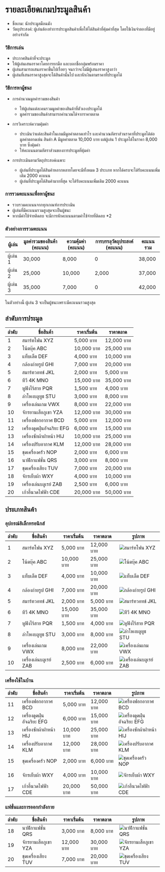 # รายละเอียดเกมประมูลสินค้า
- ชื่อเกม: นักประมูลมือฉมัง
- วัตถุประสงค์: ผู้เล่นต้องทำการประมูลสินค้าเพื่อให้ได้สินค้าที่คุ้มค่าที่สุด โดยใช้เงินจำลองที่มีอยู่อย่างจำกัด

### วิธีการเล่น
- ประกาศสินค้าที่จะประมูล
- ให้ผู้เล่นเสนอราคาโดยการยกมือ และบอกชื่อกลุ่มพร้อมราคา
- ผู้เล่นสามารถเสนอราคาขึ้นไปเรื่อยๆ จนกว่าจะไม่มีผู้เสนอราคาสูงกว่า
- ผู้เล่นที่เสนอราคาสูงสุดจะได้สินค้านั้นไป และหักเงินตามราคาที่ประมูลได้
### วิธีการหาผู้ชนะ
- การคำนวณมูลค่ารวมของสินค้า
  - ให้ผู้เล่นแต่ละคนรวมมูลค่าของสินค้าที่ตัวเองประมูลได้
  - มูลค่ารวมของสินค้าสามารถคำนวณได้จากราคาตลาด

- การวิเคราะห์ความคุ้มค่า
  - ประเมินว่าแต่ละสินค้าในเกมมีมูลค่าตลาดเท่าไร และคำนวณอัตราส่วนราคาที่ประมูลได้ต่อมูลค่าตลาดเช่น สินค้า A มีมูลค่าตลาด 10,000 บาท แต่ผู้เล่น 1 ประมูลได้ในราคา 8,000 บาท ซึ่งคุ้มค่า
  - ให้คะแนนตามอัตราส่วนของการประมูลที่คุ้มค่า

- การประเมินตามวัตถุประสงค์เฉพาะ
  - ผู้เล่นที่ประมูลได้สินค้าหลากหลายโดยจะมีทั้งหมด 3 ประเภท หากได้ครบจะได้รับคะแนนเพิ่มเติม 2000 คะแนน
  - ผู้เล่นที่ประมูลได้สินค้ามากที่สุด จะได้รับคะแนนเพิ่มเติม 2000 คะแนน
  
### การรวมคะแนนเพื่อหาผู้ชนะ

- รวบรวมคะแนนจากทุกเกณฑ์การประเมิน
- ผู้เล่นที่มีคะแนนรวมสูงสุดจะเป็นผู้ชนะ
- หากมีค่าใช้จ่ายติดลบ จะมีการหักคะแนนตามค่าใช้จ่ายที่ติดลบ *2

### ตัวอย่างการรวมคะแนน

| ผู้เล่น | มูลค่ารวมของสินค้า (คะแนน) | ความคุ้มค่า (คะแนน) | การบรรลุวัตถุประสงค์ (คะแนน) | คะแนนรวม |
|---------|-----------------------------|-----------------------|-------------------------------|------------|
| ผู้เล่น 1 | 30,000                     | 8,000                 | 0                         | 38,000     |
| ผู้เล่น 2 | 25,000                     | 10,000                | 2,000                         | 37,000     |
| ผู้เล่น 3 | 35,000                     | 7,000                 | 0                         | 42,000     |

ในตัวอย่างนี้ ผู้เล่น 3 จะเป็นผู้ชนะเพราะมีคะแนนรวมสูงสุด



## ลำดับการประมูล
| ลำดับ | ชื่อสินค้า         | ราคาเริ่มต้น | ราคาตลาด |
|--------|------------------|-------------|---------|
| 1      | สมาร์ทโฟน XYZ    | 5,000 บาท   | 12,000 บาท  |
| 2      | โน้ตบุ๊ค ABC       | 10,000 บาท | 25,000 บาท  |
| 3      | แท็บเล็ต DEF       | 4,000 บาท   | 10,000 บาท  |
| 4      | กล้องถ่ายรูป GHI | 7,000 บาท   | 20,000 บาท  |
| 5      | สมาร์ทวอทช์ JKL   | 2,000 บาท   | 5,000 บาท   | 
| 6      | ทีวี 4K MNO         | 15,000 บาท | 35,000 บาท  | 
| 7      | หูฟังไร้สาย PQR   | 1,500 บาท   | 4,000 บาท   |
| 8      | ลำโพงบลูทูธ STU  | 3,000 บาท   | 8,000 บาท   |
| 9      | เครื่องเล่นเกม VWX | 8,000 บาท   | 22,000 บาท  | 
| 10     | จักรยานเสือภูเขา YZA | 12,000 บาท | 30,000 บาท  | 
| 11     | เครื่องฟอกอากาศ BCD | 5,000 บาท   | 12,000 บาท  | 
| 12     | เครื่องดูดฝุ่นอัจฉริยะ EFG | 6,000 บาท | 15,000 บาท  |
| 13     | เครื่องซักผ้าฝาหน้า HIJ | 10,000 บาท | 25,000 บาท  |
| 14     | เครื่องปรับอากาศ KLM | 12,000 บาท | 28,000 บาท  |
| 15     | ชุดเครื่องครัว NOP | 2,000 บาท   | 6,000 บาท   | 
| 16     | นาฬิกาแฟชั่น QRS   | 3,000 บาท   | 8,000 บาท   | 
| 17     | ชุดเครื่องเสียง TUV | 7,000 บาท   | 20,000 บาท  | 
| 18     | จักรเย็บผ้า WXY    | 4,000 บาท   | 10,000 บาท  | 
| 19     | เครื่องเล่นบลูเรย์ ZAB | 2,500 บาท   | 6,000 บาท   |
| 20     | เก้าอี้นวดไฟฟ้า CDE | 20,000 บาท | 50,000 บาท  |

## ประเภทสินค้า

### อุปกรณ์อิเล็กทรอนิกส์

| ลำดับ | ชื่อสินค้า         | ราคาเริ่มต้น | ราคาตลาด | รูปภาพ |
|--------|------------------|-------------|---------|--------|
| 1      | สมาร์ทโฟน XYZ    | 5,000 บาท   | 12,000 บาท  | ![สมาร์ทโฟน XYZ](https://via.placeholder.com/100) |
| 2      | โน้ตบุ๊ค ABC       | 10,000 บาท | 25,000 บาท  | ![โน้ตบุ๊ค ABC](https://via.placeholder.com/100) |
| 3      | แท็บเล็ต DEF       | 4,000 บาท   | 10,000 บาท  | ![แท็บเล็ต DEF](https://via.placeholder.com/100) |
| 4      | กล้องถ่ายรูป GHI | 7,000 บาท   | 20,000 บาท  | ![กล้องถ่ายรูป GHI](https://via.placeholder.com/100) |
| 5      | สมาร์ทวอทช์ JKL   | 2,000 บาท   | 5,000 บาท   | ![สมาร์ทวอทช์ JKL](https://via.placeholder.com/100) |
| 6      | ทีวี 4K MNO         | 15,000 บาท | 35,000 บาท  | ![ทีวี 4K MNO](https://via.placeholder.com/100) |
| 7      | หูฟังไร้สาย PQR   | 1,500 บาท   | 4,000 บาท   | ![หูฟังไร้สาย PQR](https://via.placeholder.com/100) |
| 8      | ลำโพงบลูทูธ STU  | 3,000 บาท   | 8,000 บาท   | ![ลำโพงบลูทูธ STU](https://via.placeholder.com/100) |
| 9      | เครื่องเล่นเกม VWX | 8,000 บาท   | 22,000 บาท  | ![เครื่องเล่นเกม VWX](https://via.placeholder.com/100) |
| 10     | เครื่องเล่นบลูเรย์ ZAB | 2,500 บาท   | 6,000 บาท   | ![เครื่องเล่นบลูเรย์ ZAB](https://via.placeholder.com/100) |

### เครื่องใช้ในบ้าน

| ลำดับ | ชื่อสินค้า         | ราคาเริ่มต้น | ราคาตลาด | รูปภาพ |
|--------|------------------|-------------|---------|--------|
| 11     | เครื่องฟอกอากาศ BCD | 5,000 บาท   | 12,000 บาท  | ![เครื่องฟอกอากาศ BCD](https://via.placeholder.com/100) |
| 12     | เครื่องดูดฝุ่นอัจฉริยะ EFG | 6,000 บาท | 15,000 บาท  | ![เครื่องดูดฝุ่นอัจฉริยะ EFG](https://via.placeholder.com/100) |
| 13     | เครื่องซักผ้าฝาหน้า HIJ | 10,000 บาท | 25,000 บาท  | ![เครื่องซักผ้าฝาหน้า HIJ](https://via.placeholder.com/100) |
| 14     | เครื่องปรับอากาศ KLM | 12,000 บาท | 28,000 บาท  | ![เครื่องปรับอากาศ KLM](https://via.placeholder.com/100) |
| 15     | ชุดเครื่องครัว NOP | 2,000 บาท   | 6,000 บาท   | ![ชุดเครื่องครัว NOP](https://via.placeholder.com/100) |
| 16     | จักรเย็บผ้า WXY    | 4,000 บาท   | 10,000 บาท  | ![จักรเย็บผ้า WXY](https://via.placeholder.com/100) |
| 17     | เก้าอี้นวดไฟฟ้า CDE | 20,000 บาท | 50,000 บาท  | ![เก้าอี้นวดไฟฟ้า CDE](https://via.placeholder.com/100) |

### แฟชั่นและการออกกำลังกาย

| ลำดับ | ชื่อสินค้า         | ราคาเริ่มต้น | ราคาตลาด | รูปภาพ |
|--------|------------------|-------------|---------|--------|
| 18     | นาฬิกาแฟชั่น QRS   | 3,000 บาท   | 8,000 บาท   | ![นาฬิกาแฟชั่น QRS](https://via.placeholder.com/100) |
| 19     | จักรยานเสือภูเขา YZA | 12,000 บาท | 30,000 บาท  | ![จักรยานเสือภูเขา YZA](https://via.placeholder.com/100) |
| 20     | ชุดเครื่องเสียง TUV | 7,000 บาท   | 20,000 บาท  | ![ชุดเครื่องเสียง TUV](https://via.placeholder.com/100) |

